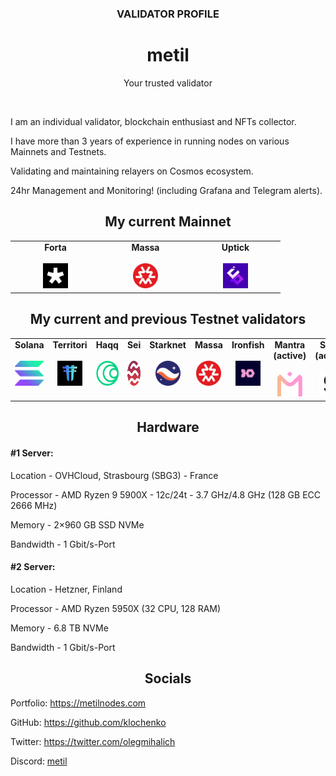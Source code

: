 <h3 align="center">VALIDATOR PROFILE</h3>

<h1 align="center">metil</h1>
<p align="center">Your trusted validator</p>

<br>

I am an individual validator, blockchain enthusiast and NFTs collector.

I have more than 3 years of experience in running nodes on various Mainnets and Testnets.

Validating and maintaining relayers on Cosmos ecosystem.

24hr Management and Monitoring! (including Grafana and Telegram alerts).

<h2 align="center">My current Mainnet </h2>

<table width="350px" align="center">
    <tbody>
        <tr valign="top">
                        <td width="130px" align="center">
            <span><strong>Forta</strong></span><br><br />
            <a href="https://app.forta.network/scan-node/0x0803ea1b3ee2f2f46e078d47090fb205f26bd2f6" target="_blank" rel="noopener noreferrer">
            <img height="40px" src="https://github.com/klochenko/klochenko/blob/main/logo/forta.jpg">
            </td>
            <td width="130px" align="center">
            <span><strong>Massa</strong></span><br><br />
            <a href="https://explorer.massa.net/mainnet/address/AU14CXyuHWD4rbAaZBkbdywsWg9GdKEeAaJ1wmtxjuJ82yPoSXBw/" target="_blank" rel="noopener noreferrer">
            <img height="40px" src="https://github.com/klochenko/klochenko/blob/main/logo/p0i_pJsR_400x400.jpg">
            </td>
            <td width="130px" align="center">
            <span><strong>Uptick</strong></span><br><br />
            <a href="https://uptick.explorers.guru/validator/uptickvaloper1sr374tf8uh96lfgatyc6lefr24vg5dxhsqvsq9" target="_blank" rel="noopener noreferrer">
            <img height="40px" src="https://github.com/klochenko/klochenko/blob/main/logo/uptick.jpg">
            </td>
        </tr>
    </tbody>
</table>

<h2 align="center">My current and previous Testnet validators</h2>


<table width="350px" align="center">
    <tbody>
        <tr valign="top">
            <td width="130px" align="center">
            <span><strong>Solana</strong></span><br><br />
            <a href="https://solana.org/sfdp-validators/3fiZs7R4LfPCPnGuKRWAjTgAZ8t5crPTCGtfku7fPPCw" target="_blank" rel="noopener noreferrer">
            <img height="40px" src="https://github.com/klochenko/klochenko/blob/main/logo/solanaLogoMark.png">
            </td>
                <td width="130px" align="center">
            <span><strong>Territori</strong></span><br><br />
            <a href="#" target="_blank" rel="noopener noreferrer">
            <img height="40px" src="https://github.com/klochenko/klochenko/blob/main/logo/teritori.png">
            </td>
                    <td width="130px" align="center">
            <span><strong>Haqq</strong></span><br><br />
            <a href="№" target="_blank" rel="noopener noreferrer">
            <img height="40px" src="https://github.com/klochenko/klochenko/blob/main/logo/haqq.png">
            </td>
            <td width="130px" align="center">
            <span><strong>Sei</strong></span><br><br />
            <a href="#" target="_blank" rel="noopener noreferrer">
            <img height="40px" src="https://github.com/klochenko/klochenko/blob/main/logo/sei.png">
            </td>
            <td width="130px" align="center">
            <span><strong>Starknet</strong></span><br><br />
            <a href="#" target="_blank" rel="noopener noreferrer">
            <img height="40px" src="https://github.com/klochenko/klochenko/blob/main/logo/Group-177.svg">
            </td>
                <td width="130px" align="center">
            <span><strong>Massa</strong></span><br><br />
            <a href="#" target="_blank" rel="noopener noreferrer">
            <img height="40px" src="https://github.com/klochenko/klochenko/blob/main/logo/p0i_pJsR_400x400.jpg">
            </td>
                    <td width="130px" align="center">
            <span><strong>Ironfish</strong></span><br><br />
            <a href="#" target="_blank" rel="noopener noreferrer">
            <img height="40px" src="https://github.com/klochenko/klochenko/blob/main/logo/ironfish.jpg">
            </td>
                           <td width="150px" align="center">
            <span><strong>Mantra (active)</strong></span><br><br />
            <a href="https://explorer.hongbai.mantrachain.io/mantrachain/validators/mantravaloper19qzg874rh5naszaea67w8m4zpzr48crevev2dn" target="_blank" rel="noopener noreferrer">
            <img height="40px" src="https://github.com/klochenko/klochenko/blob/main/logo/mantra.png?raw=true">
            </td>
                           <td width="150px" align="center">
            <span><strong>Story (active)</strong></span><br><br />
            <a href="https://testnet.storyscan.app/validators/storyvaloper1sp0u3967vczunl25sxh8ftk7hrex8qe74czqks" target="_blank" rel="noopener noreferrer">
            <img height="40px" src="https://raw.githubusercontent.com/metilnodes/metilnodes/6f64189c10d51b485a56e109af610f66e5ba22e4/logo/story.jpg?raw=true">
            </td>                
        </tr>
    </tbody>
</table>

<h2 align="center">Hardware</h2>

#### #1 Server:
Location - OVHCloud, Strasbourg (SBG3) - France

Processor - AMD Ryzen 9 5900X - 12c/24t - 3.7 GHz/4.8 GHz (128 GB ECC 2666 MHz)

Memory - 2×960 GB SSD NVMe

Bandwidth - 1 Gbit/s-Port

#### #2 Server:
Location - Hetzner, Finland

Processor - AMD Ryzen 5950X (32 CPU, 128 RAM)

Memory - 6.8 TB NVMe

Bandwidth - 1 Gbit/s-Port

<h2 align="center">Socials</h2>

Portfolio: https://metilnodes.com

GitHub: https://github.com/klochenko

Twitter: https://twitter.com/olegmihalich

Discord: <a href="https://discordapp.com/users/541066012305653760/" target="_blank" rel="noopener noreferrer">metil</a>
